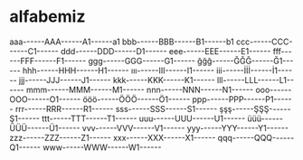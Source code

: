 # alfabemiz
aaa------AAA------A1------a1
bbb------BBB------B1------b1
ccc------CCC------C1------
ddd------DDD------D1------
eee------EEE------E1------
fff------FFF------F1------
ggg------GGG------G1------
ğğğ------ĞĞĞ------Ğ1------
hhh------HHH------H1------
ııı------III------I1------
iii------İİİ------İ1------
jjj------JJJ------J1------
kkk------KKK------K1------
lll------LLL------L1------
mmm------MMM------M1------
nnn------NNN------N1------
ooo------OOO------O1------
ööö------ÖÖÖ------Ö1------
ppp------PPP------P1------
rrr------RRR------R1------
sss------SSS------S1------
şşş------ŞŞŞ------Ş1------
ttt------TTT------T1------
uuu------UUU------U1------
üüü------ÜÜÜ------Ü1------
vvv------VVV------V1------
yyy------YYY------Y1------
zzz------ZZZ------Z1------
xxx------XXX------X1------
qqq------QQQ------Q1------
www------WWW------W1------
